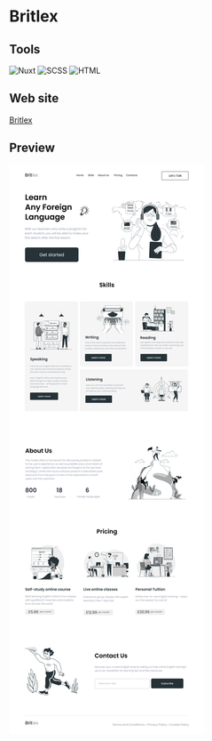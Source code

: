 # Britlex

## Tools

![Nuxt](https://img.shields.io/badge/-CSS-000?style=for-the-badge&logo=nuxtdotjs&logoColor=49B784)
![SCSS](https://img.shields.io/badge/-SCSS-000?style=for-the-badge&logo=sass&logoColor=CF649A)
![HTML](https://img.shields.io/badge/-HTML-000?style=for-the-badge&logo=html5&logoColor=EC652C)

## Web site

[Britlex](https://britlex.vercel.app)

## Preview

[![Layout](https://github.com/ManucherKM/Britlex/blob/main/layout/home.png?raw=true)](https://britlex.vercel.app)
